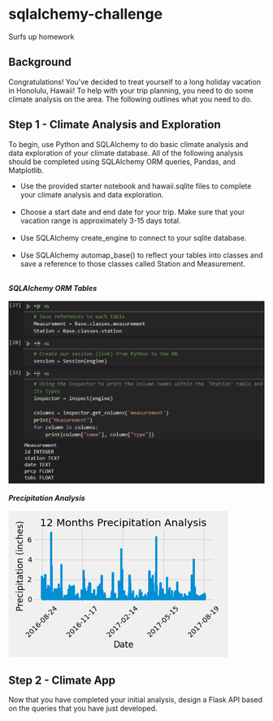 # sqlalchemy-challenge
Surfs up homework


## Background

Congratulations! You've decided to treat yourself to a long holiday vacation in Honolulu, Hawaii! To help with your trip planning, you need to do some climate analysis on the area. The following outlines what you need to do.

## Step 1 - Climate Analysis and Exploration
To begin, use Python and SQLAlchemy to do basic climate analysis and data exploration of your climate database. All of the following analysis should be completed using SQLAlchemy ORM queries, Pandas, and Matplotlib.

* Use the provided starter notebook and hawaii.sqlite files to complete your climate analysis and data exploration.
<br><br>
* Choose a start date and end date for your trip. Make sure that your vacation range is approximately 3-15 days total.
<br><br>
* Use SQLAlchemy create_engine to connect to your sqlite database.
<br><br>
* Use SQLAlchemy automap_base() to reflect your tables into classes and save a reference to those classes called Station and Measurement.
<br><br>

**_SQLAlchemy ORM Tables_**
<br><br>
![Summary](https://github.com/KGore12/sqlalchemy-challenge/blob/main/images/SQLAlchemy_ORM_tables.png)
<br><br>
**_Precipitation Analysis_**
<br><br>
![Summary](https://github.com/KGore12/sqlalchemy-challenge/blob/main/images/precipitation_analysis.png)



## Step 2 - Climate App
Now that you have completed your initial analysis, design a Flask API based on the queries that you have just developed.
